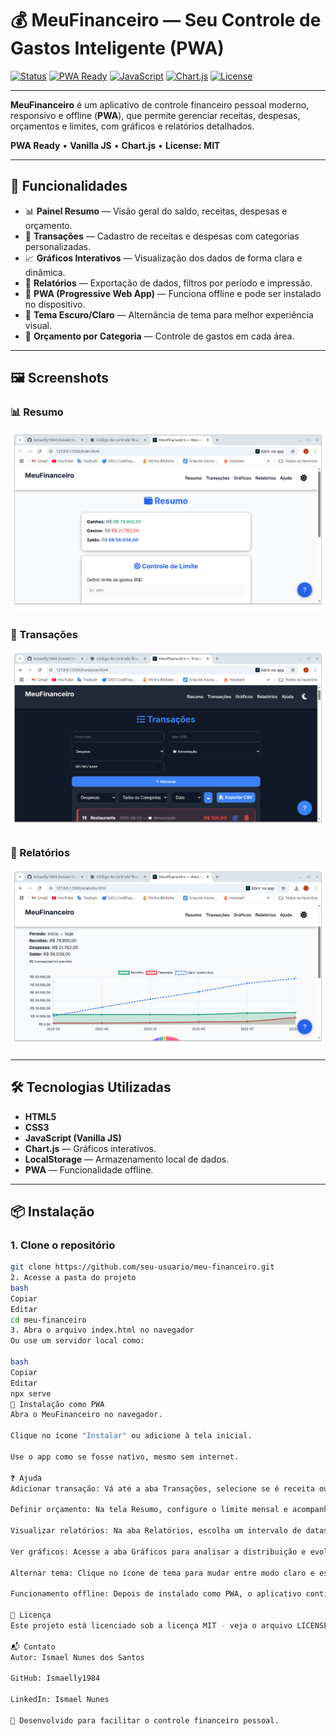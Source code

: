 # 💰 MeuFinanceiro — Seu Controle de Gastos Inteligente (PWA)

[![Status](https://img.shields.io/badge/status-ativo-success?style=flat-square)]()
[![PWA Ready](https://img.shields.io/badge/PWA-Ready-blue?style=flat-square)]()
[![JavaScript](https://img.shields.io/badge/JavaScript-ES6%2B-yellow?style=flat-square&logo=javascript)]()
[![Chart.js](https://img.shields.io/badge/Chart.js-Interactive%20Charts-orange?style=flat-square&logo=chartdotjs)]()
[![License](https://img.shields.io/badge/license-MIT-green?style=flat-square)](./LICENSE)

---

**MeuFinanceiro** é um aplicativo de controle financeiro pessoal moderno, responsivo e offline (**PWA**), que permite gerenciar receitas, despesas, orçamentos e limites, com gráficos e relatórios detalhados.

**PWA Ready** • **Vanilla JS** • **Chart.js** • **License: MIT**

---

## 🚀 Funcionalidades

- 📊 **Painel Resumo** — Visão geral do saldo, receitas, despesas e orçamento.
- 📝 **Transações** — Cadastro de receitas e despesas com categorias personalizadas.
- 📈 **Gráficos Interativos** — Visualização dos dados de forma clara e dinâmica.
- 📑 **Relatórios** — Exportação de dados, filtros por período e impressão.
- 📱 **PWA (Progressive Web App)** — Funciona offline e pode ser instalado no dispositivo.
- 🎨 **Tema Escuro/Claro** — Alternância de tema para melhor experiência visual.
- 🧮 **Orçamento por Categoria** — Controle de gastos em cada área.

---

## 🖼️ Screenshots

### 📊 Resumo
![Resumo](./screenshots/resumo.png)

### 📝 Transações
![Transações](./screenshots/transacoes.png)

### 📑 Relatórios
![Relatórios](./screenshots/relatorios.png)

---

## 🛠️ Tecnologias Utilizadas

- **HTML5**
- **CSS3**
- **JavaScript (Vanilla JS)**
- **Chart.js** — Gráficos interativos.
- **LocalStorage** — Armazenamento local de dados.
- **PWA** — Funcionalidade offline.

---

## 📦 Instalação

### 1. Clone o repositório
```bash
git clone https://github.com/seu-usuario/meu-financeiro.git
2. Acesse a pasta do projeto
bash
Copiar
Editar
cd meu-financeiro
3. Abra o arquivo index.html no navegador
Ou use um servidor local como:

bash
Copiar
Editar
npx serve
📲 Instalação como PWA
Abra o MeuFinanceiro no navegador.

Clique no ícone "Instalar" ou adicione à tela inicial.

Use o app como se fosse nativo, mesmo sem internet.

❓ Ajuda
Adicionar transação: Vá até a aba Transações, selecione se é receita ou despesa, preencha a categoria, valor e descrição, depois clique em Adicionar.

Definir orçamento: Na tela Resumo, configure o limite mensal e acompanhe o progresso no indicador.

Visualizar relatórios: Na aba Relatórios, escolha um intervalo de datas e clique em Pesquisar para filtrar as transações.

Ver gráficos: Acesse a aba Gráficos para analisar a distribuição e evolução dos seus gastos.

Alternar tema: Clique no ícone de tema para mudar entre modo claro e escuro.

Funcionamento offline: Depois de instalado como PWA, o aplicativo continua funcionando mesmo sem internet.

📝 Licença
Este projeto está licenciado sob a licença MIT - veja o arquivo LICENSE para mais detalhes.

📬 Contato
Autor: Ismael Nunes dos Santos

GitHub: Ismaelly1984

LinkedIn: Ismael Nunes

💙 Desenvolvido para facilitar o controle financeiro pessoal.